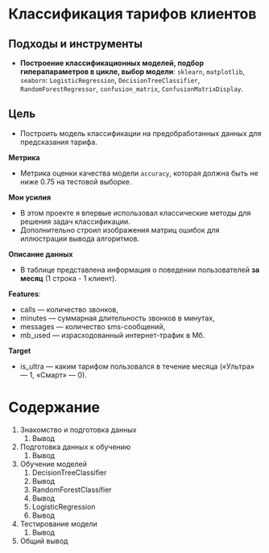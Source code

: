 # Классификация тарифов клиентов


## Подходы и инструменты

* **Построение классификационных моделей, подбор гиперапараметров в цикле, выбор модели**: `sklearn`, `matplotlib`, `seaborn`: `LogisticRegression`, `DecisionTreeClassifier`, `RandomForestRegressor`, `confusion_matrix`, `ConfusionMatrixDisplay`.

## Цель
* Построить модель классификации на предобработанных данных для предсказания тарифа.

**Метрика**
* Метрика оценки качества модели `accuracy`, которая должна быть не ниже 0.75 на тестовой выборке.


**Мои усилия**
* В этом проекте я впервые использовал классические методы для решения задач классификации.
* Дополнительно строил изображения матриц ошибок для иллюстрации вывода алгоритмов.



**Описание данных**

* В таблице представлена информация о поведении пользователей **за месяц** (1 строка - 1 клиент).

**Features**:
* сalls — количество звонков,
* minutes — суммарная длительность звонков в минутах,
* messages — количество sms-сообщений,
* mb_used — израсходованный интернет-трафик в Мб.

**Target**
* is_ultra — каким тарифом пользовался в течение месяца («Ультра» — 1, «Смарт» — 0).






# Содержание
1.  Знакомство и подготовка данных
    1. Вывод
2. Подготовка данных к обучению
    1. Вывод 
3. Обучение моделей
      1. DecisionTreeClassifier
      2. Вывод
      3. RandomForestClassifier
      4. Вывод
      5. LogisticRegression
      6. Вывод 
4. Тестирование модели
    1. Вывод 
6. Общий вывод

